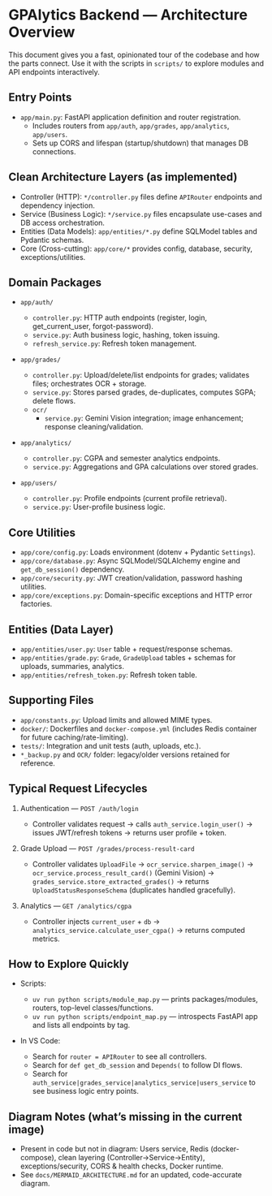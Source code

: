 # GPAlytics Backend — Architecture Overview

This document gives you a fast, opinionated tour of the codebase and how the parts connect. Use it with the scripts in `scripts/` to explore modules and API endpoints interactively.

## Entry Points

- `app/main.py`: FastAPI application definition and router registration.
  - Includes routers from `app/auth`, `app/grades`, `app/analytics`, `app/users`.
  - Sets up CORS and lifespan (startup/shutdown) that manages DB connections.

## Clean Architecture Layers (as implemented)

- Controller (HTTP): `*/controller.py` files define `APIRouter` endpoints and dependency injection.
- Service (Business Logic): `*/service.py` files encapsulate use-cases and DB access orchestration.
- Entities (Data Models): `app/entities/*.py` define SQLModel tables and Pydantic schemas.
- Core (Cross-cutting): `app/core/*` provides config, database, security, exceptions/utilities.

## Domain Packages

- `app/auth/`
  - `controller.py`: HTTP auth endpoints (register, login, get_current_user, forgot-password).
  - `service.py`: Auth business logic, hashing, token issuing.
  - `refresh_service.py`: Refresh token management.

- `app/grades/`
  - `controller.py`: Upload/delete/list endpoints for grades; validates files; orchestrates OCR + storage.
  - `service.py`: Stores parsed grades, de-duplicates, computes SGPA; delete flows.
  - `ocr/`
    - `service.py`: Gemini Vision integration; image enhancement; response cleaning/validation.

- `app/analytics/`
  - `controller.py`: CGPA and semester analytics endpoints.
  - `service.py`: Aggregations and GPA calculations over stored grades.

- `app/users/`
  - `controller.py`: Profile endpoints (current profile retrieval).
  - `service.py`: User-profile business logic.

## Core Utilities

- `app/core/config.py`: Loads environment (dotenv + Pydantic `Settings`).
- `app/core/database.py`: Async SQLModel/SQLAlchemy engine and `get_db_session()` dependency.
- `app/core/security.py`: JWT creation/validation, password hashing utilities.
- `app/core/exceptions.py`: Domain-specific exceptions and HTTP error factories.

## Entities (Data Layer)

- `app/entities/user.py`: `User` table + request/response schemas.
- `app/entities/grade.py`: `Grade`, `GradeUpload` tables + schemas for uploads, summaries, analytics.
- `app/entities/refresh_token.py`: Refresh token table.

## Supporting Files

- `app/constants.py`: Upload limits and allowed MIME types.
- `docker/`: Dockerfiles and `docker-compose.yml` (includes Redis container for future caching/rate-limiting).
- `tests/`: Integration and unit tests (auth, uploads, etc.).
- `*_backup.py` and `OCR/` folder: legacy/older versions retained for reference.

## Typical Request Lifecycles

1) Authentication — `POST /auth/login`
   - Controller validates request → calls `auth_service.login_user()` → issues JWT/refresh tokens → returns user profile + token.

2) Grade Upload — `POST /grades/process-result-card`
   - Controller validates `UploadFile` → `ocr_service.sharpen_image()` → `ocr_service.process_result_card()` (Gemini Vision) → `grades_service.store_extracted_grades()` → returns `UploadStatusResponseSchema` (duplicates handled gracefully).

3) Analytics — `GET /analytics/cgpa`
   - Controller injects `current_user` + `db` → `analytics_service.calculate_user_cgpa()` → returns computed metrics.

## How to Explore Quickly

- Scripts:
  - `uv run python scripts/module_map.py` — prints packages/modules, routers, top-level classes/functions.
  - `uv run python scripts/endpoint_map.py` — introspects FastAPI app and lists all endpoints by tag.

- In VS Code:
  - Search for `router = APIRouter` to see all controllers.
  - Search for `def get_db_session` and `Depends(` to follow DI flows.
  - Search for `auth_service|grades_service|analytics_service|users_service` to see business logic entry points.

## Diagram Notes (what’s missing in the current image)

- Present in code but not in diagram: Users service, Redis (docker-compose), clean layering (Controller→Service→Entity), exceptions/security, CORS & health checks, Docker runtime.
- See `docs/MERMAID_ARCHITECTURE.md` for an updated, code-accurate diagram.
